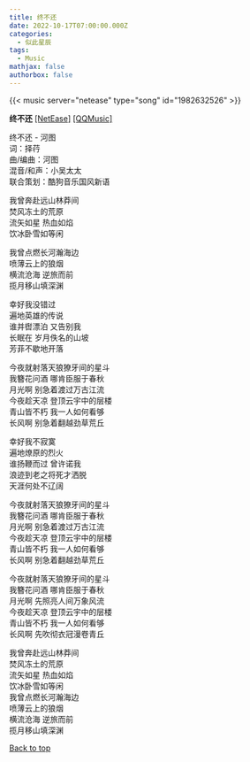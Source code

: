 ```yaml
---
title: 终不还
date: 2022-10-17T07:00:00.000Z
categories:
  - 似此星辰
tags:
  - Music
mathjax: false
authorbox: false
---
```



{{< music server="netease" type="song" id="1982632526" >}}


**终不还**
[[NetEase]](https://music.163.com/#/song?id=1982632526)
[[QQMusic]](https://y.qq.com/n/ryqq/songDetail/000ASiUm2AO2fQ)

终不还 - 河图  
词：择荇  
曲/编曲：河图  
混音/和声：小吴太太  
联合策划：酷狗音乐国风新语

我曾奔赴远山林莽间  
焚风冻土的荒原  
流矢如星 热血如焰  
饮冰卧雪如等闲  

我曾点燃长河瀚海边  
喷薄云上的狼烟  
横流沧海 逆旅而前  
揽月移山填深渊  

幸好我没错过  
遍地英雄的传说  
谁并辔漂泊 又告别我  
长眠在 岁月佚名的山坡  
芳菲不歇地开落  

今夜就射落天狼獠牙间的星斗  
我簪花问酒 哪肯臣服于春秋  
月光啊 别急着渡过万古江流  
今夜趁天凉 登顶云宇中的层楼  
青山皆不朽 我一人如何看够  
长风啊 别急着翻越劲草荒丘  

幸好我不寂寞  
遍地燎原的烈火  
谁扬鞭而过 曾许诺我  
浪迹到老之将死才洒脱  
天涯何处不辽阔  

今夜就射落天狼獠牙间的星斗  
我簪花问酒 哪肯臣服于春秋  
月光啊 别急着渡过万古江流  
今夜趁天凉 登顶云宇中的层楼  
青山皆不朽 我一人如何看够  
长风啊 别急着翻越劲草荒丘  

今夜就射落天狼獠牙间的星斗  
我簪花问酒 哪肯臣服于春秋  
月光啊 先照亮人间万象风流  
今夜趁天凉 登顶云宇中的层楼  
青山皆不朽 我一人如何看够  
长风啊 先吹彻衣冠漫卷青丘  

我曾奔赴远山林莽间  
焚风冻土的荒原  
流矢如星 热血如焰  
饮冰卧雪如等闲  
我曾点燃长河瀚海边  
喷薄云上的狼烟  
横流沧海 逆旅而前  
揽月移山填深渊  



[Back to top](#)


<!--
< !--more-- >
{{< music server="netease" type="playlist" id="398939733" >}}

<a href="#top">Back to top</a>

[Back to top](#) // any text here would work unless you want to point to a particular id in the html
-->
